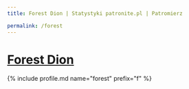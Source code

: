 ```yaml
---
title: Forest Dion | Statystyki patronite.pl | Patromierz

permalink: /forest
---
```


# [Forest Dion](https://patronite.pl/forest)

{% include profile.md name="forest" prefix="f" %}
